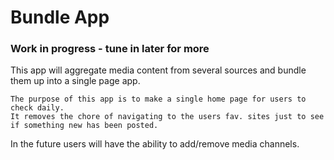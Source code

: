 # Bundle App

### Work in progress - tune in later for more
This app will aggregate media content from several sources and bundle them up into a single page app.
```
The purpose of this app is to make a single home page for users to check daily. 
It removes the chore of navigating to the users fav. sites just to see if something new has been posted.
```
In the future users will have the ability to add/remove media channels.